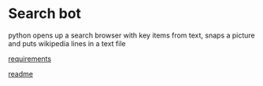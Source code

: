 # Search bot

python opens up a search browser with key items from text, snaps a picture and puts wikipedia lines in a text file

<a href="https://github.com/jkwebco/searchbot/blob/master/requirements"> requirements</a>

<a href="https://github.com/jkwebco/searchbot/blob/master/readme.txt">readme</a>
